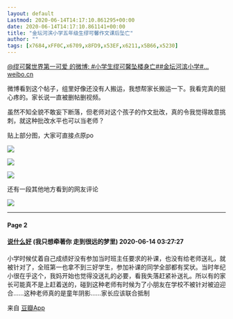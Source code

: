 ```yaml
---
layout: default
Lastmod: 2020-06-14T14:17:10.861295+00:00
date: 2020-06-14T14:17:10.861141+00:00
title: "金坛河滨小学五年级生缪可馨作文课后坠亡"
author: ""
tags: [x7684,xFF0C,x6709,x8FD9,x53EF,x6211,x5B66,x5230]
---
```


[@缪可馨世界第一可爱 的微博: #小学生缪可馨坠楼身亡##金坛河滨小学#... weibo.cn](https://m.weibo.cn/7286815083/4515005837699875)

微博看到这个帖子，组里好像还没有人搬运，我想帮家长搬运一下。我看完真的挺心疼的。家长说一直被删帖删视频。

虽然不知全貌不敢妄下断落，但老师对这个孩子的作文批改，真的令我觉得故意挑刺，就这种批改水平也可以当老师？

贴上部分图，大家可直接点原po

![](https://images.weserv.nl/?url=https%3A//img3.doubanio.com/view/group_topic/l/public/p294781070.jpg)

![](https://images.weserv.nl/?url=https%3A//img3.doubanio.com/view/group_topic/l/public/p294781062.jpg)

![](https://images.weserv.nl/?url=https%3A//img3.doubanio.com/view/group_topic/l/public/p294781060.jpg)

还有一段其他地方看到的网友评论

![](https://images.weserv.nl/?url=https%3A//img1.doubanio.com/view/group_topic/l/public/p294781069.jpg)

* * *

#### Page 2

#### [说什么好](https://www.douban.com/people/Qlittlecloud/) (我只想牵著你 走到很远的梦里) 2020-06-14 03:27:27

小学时候仗着自己成绩好没有参加当时班主任要求的补课，也没有给老师送礼，就被针对了，全班第一也拿不到三好学生，参加补课的同学全部都有奖状。当时年纪小很在乎这个，我妈开始也觉得没送礼的必要，看我失落赶紧补送礼。所以有的家长可能真不是上赶着送的，碰到这种老师有时候为了小朋友在学校不被针对被迫迎合……这种老师真的是童年阴影……家长应该联合抵制

来自 [豆瓣App](/doubanapp/app?channel=from_group_topic)

